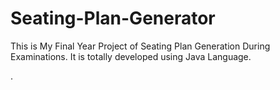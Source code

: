 # Seating-Plan-Generator

This is My Final Year Project of Seating Plan Generation During Examinations. It is totally developed using Java Language.

















































































































































































































































































































































































.






































